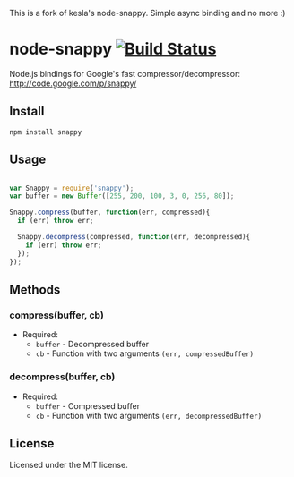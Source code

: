 This is a fork of kesla's node-snappy. Simple async binding and no more :)

# node-snappy [![Build Status](https://secure.travis-ci.org/Skomski/node-snappy.png?branch=master)](http://travis-ci.org/Skomski/node-snappy)

Node.js bindings for Google's fast compressor/decompressor: <http://code.google.com/p/snappy/>

## Install

```
npm install snappy
```

## Usage

```javascript

var Snappy = require('snappy');
var buffer = new Buffer([255, 200, 100, 3, 0, 256, 80]);

Snappy.compress(buffer, function(err, compressed){
  if (err) throw err;

  Snappy.decompress(compressed, function(err, decompressed){
    if (err) throw err;
  });
});
```

## Methods

### compress(buffer, cb)
  * Required:
    * `buffer` - Decompressed buffer
    * `cb` - Function with two arguments `(err, compressedBuffer)`

### decompress(buffer, cb)
  * Required:
    * `buffer` - Compressed buffer
    * `cb` - Function with two arguments `(err, decompressedBuffer)`

## License

Licensed under the MIT license.

